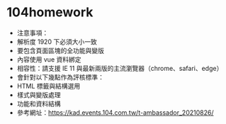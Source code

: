 # 104homework
- 注意事項：
- 解析度 1920 下必須大小一致
- 要包含頁面區塊的全功能與變版
- 內容使用 vue 資料綁定
- 相容性：請支援 IE 11 與最新兩版的主流瀏覽器（chrome、safari、edge）
- 會針對以下幾點作為評核標準：
- HTML 標籤與結構選用
- 樣式與變版處理
- 功能和資料結構
- 參考網址：https://kad.events.104.com.tw/t-ambassador_20210826/
